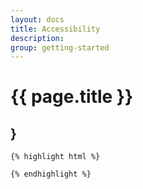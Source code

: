 ```yaml
---
layout: docs
title: Accessibility
description: 
group: getting-started
---
```


# {{ page.title }}

<section id="headings clearfix">
	<h2 class="section__title">}</h2>


	
	{% highlight html %}

	{% endhighlight %}

</section>